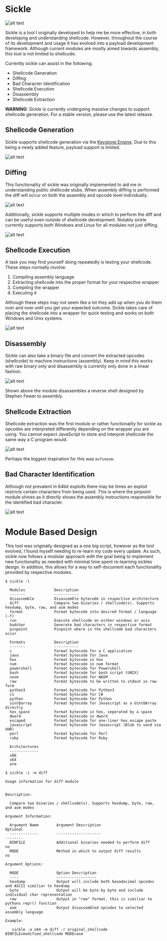 # Sickle

![alt text](./docs/logo/panda_logo.png)

Sickle is a tool I originally developed to help me be more effective, in both developing and understanding shellcode. However, throughout the course of its development and usage It has evolved into a payload development framework. Although current modules are mostly aimed towards assembly, this tool is not limited to shellcode.

Currently sickle can assist in the following.

- Shellcode Generation
- Diffing
- Bad Character Identification
- Shellcode Execution
- Disassembly
- Shellcode Extraction

**WARNING**: Sickle is currently undergoing massive changes to support shellcode generation. For a stable version, please use the latest release.

## Shellcode Generation

Sickle supports shellcode generation via the [Keystone Engine](https://www.keystone-engine.org/). Due to this being a newly added feature, payload support is limited.

![alt text](./docs/screenshots/generation.gif)

## Diffing

This functionality of sickle was originally implemented to aid me in understanding public shellcode stubs. When assembly diffing is performed the diff will occur on both the assembly and opcode level individually.

![alt text](./docs/screenshots/diff_shellcode.png)

Additionally, sickle supports multiple modes in which to perform the diff and can be useful even outside of shellcode development. Notably sickle currently supports both Windows and Linux for all modules not just diffing.

![alt text](./docs/screenshots/hexdump_diff.png)

## Shellcode Execution

A task you may find yourself doing repeatedly is testing your shellcode. These steps normally involve:

1. Compiling assembly language
2. Extracting shellcode into the proper format for your respective wrapper
3. Compiling the wrapper
4. Executing it

Although these steps may not seem like a lot they add up when you do them over and over until you get your expected outcome. Sickle takes care of placing the shellcode into a wrapper for quick testing and works on both Windows and Unix systems.

![alt text](./docs/screenshots/r.png)

## Disassembly

Sickle can also take a binary file and convert the extracted opcodes (shellcode) to machine instructions (assembly). Keep in mind this works with raw binary only and disassembly is currently only done in a linear fashion.

![alt text](./docs/screenshots/disassemble.png)

Shown above the module disassembles a reverse shell designed by Stephen Fewer to assembly.

## Shellcode Extraction

Shellcode extraction was the first module or rather functionality for sickle as opcodes are interpreted differently depending on the wrapper you are using. You cannot expect JavaScript to store and interpret shellcode the same way a C program would.

![alt text](./docs/gifs/format.gif)

Perhaps the biggest inspiration for this was `msfvenom`.

## Bad Character Identification

Although not prevalent in 64bit exploits there may be times an exploit restricts certain characters from being used. This is where the pinpoint module shines as it directly shows the assembly instructions responsible for the identified bad character.

![alt text](./docs/gifs/pinpoint.gif)

# Module Based Design

This tool was originally designed as a one big script, however as the tool evolved, I found myself needing to re-learn my code every update. As such, sickle now follows a modular approach with the goal being to implement new functionality as needed with minimal time spent re-learning sickles design. In addition, this allows for a way to self-document each functionality provided by respective modules.

```
$ sickle -l

  Modules             Description
  -------             -----------
  disassemble         Disassemble bytecode in respective architecture
  diff                Compare two binaries / shellcode(s). Supports hexdump, byte, raw, and asm modes
  format              Format bytecode into desired format / language (-f)
  run                 Execute shellcode on either windows or unix
  badchar             Generate bad characters in respective format
  pinpoint            Pinpoint where in the shellcode bad characters occur

  Formats             Description
  -------             -----------
  c                   Format bytecode for a C application
  java                Format bytecode for Java
  hex                 Format bytecode in hex
  num                 Format bytecode in num format
  powershell          Format bytecode for Powershell
  bash                Format bytecode for bash script (UNIX)
  nasm                Format bytecode for NASM
  raw                 Format bytecode to be written to stdout in raw form
  python3             Format bytecode for Python3
  cs                  Format bytecode for C#
  python              Format bytecode for Python
  uint8array          Format bytecode for Javascript as a Uint8Array directly
  hex_space           Format bytecode in hex, seperated by a space
  dword               Format bytecode in dword
  escaped             Format bytecode for one-liner hex escape paste
  javascript          Format bytecode for Javascript (Blob to send via XHR)
  perl                Format bytecode for Perl
  ruby                Format bytecode for Ruby

  Architectures
  -------------
  x86
  x64
  arm

$ sickle -i -m diff

Usage information for diff module


Description:

  Compare two binaries / shellcode(s). Supports hexdump, byte, raw, and asm modes

Argument Information:

  Argument Name        Argument Description                               Optional
  -------------        --------------------                               --------
  BINFILE              Additional binaries needed to perform diff         no
  MODE                 Method in which to output diff results             no

Argument Options:

  MODE                 Option Description
  ----                 ------------------
  hexdump              Output will include both hexadecimal opcodes and ASCII similiar to hexdump
  byte                 Output will be byte by byte and include individual char representation
  raw                  Output in "raw" format, this is similiar to pythons repr() function
  asm                  Output disassembled opcodes to selected assembly language

Example:

   sickle -a x64 -m diff -r original_shellcode BINFILE=modified_shellcode MODE=asm
```
